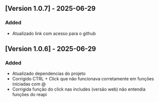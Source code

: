 ## [Version 1.0.7] - 2025-06-29
### Added
- Atualizado link com acesso para o github

## [Version 1.0.6] - 2025-06-29
### Added
- Atualizado dependencias do projeto
- Corrigido CTRL + Click que não funcionava corretamente em funções iniciadas com @
- Corrigida função do click nas includes (versão web) não entendia funções do reapi